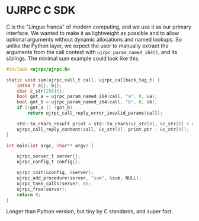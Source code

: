 # UJRPC C SDK

C is the "Lingua franca" of modern computing, and we use it as our primary interface.
We wanted to make it as lightweight as possible and to allow optional arguments without dynamic allocations and named lookups.
So unlike the Python layer, we expect the user to manually extract the arguments from the call context with `ujrpc_param_named_i64()`, and its siblings.
The minimal sum example could look like this.

```c
#include <ujrpc/ujrpc.h>

static void sum(ujrpc_call_t call, ujrpc_callback_tag_t) {
    int64_t a{}, b{};
    char c_str[256]{};
    bool got_a = ujrpc_param_named_i64(call, "a", 0, &a);
    bool got_b = ujrpc_param_named_i64(call, "b", 0, &b);
    if (!got_a || !got_b)
        return ujrpc_call_reply_error_invalid_params(call);

    std::to_chars_result print = std::to_chars(&c_str[0], &c_str[0] + sizeof(c_str), a + b, 10);
    ujrpc_call_reply_content(call, &c_str[0], print.ptr - &c_str[0]);
}

int main(int argc, char** argv) {

    ujrpc_server_t server{};
    ujrpc_config_t config{};

    ujrpc_init(&config, &server);
    ujrpc_add_procedure(server, "sum", &sum, NULL);
    ujrpc_take_calls(server, 0);
    ujrpc_free(server);
    return 0;
}
```

Longer than Python version, but tiny by C standards, and super fast.
